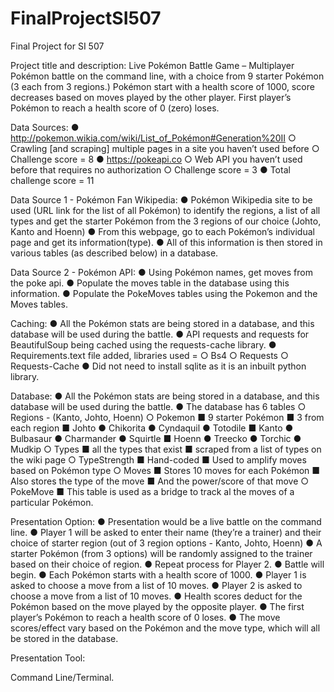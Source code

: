 # FinalProjectSI507
Final Project for SI 507

Project title and description:
Live Pokémon Battle Game – Multiplayer
Pokémon battle on the command line, with a choice from 9 starter Pokémon (3 each from 3 regions.) Pokémon start with a health score of 1000, score decreases based on moves played by the other player. First player’s Pokémon to reach a health score of 0 (zero) loses.

Data Sources:
●	http://pokemon.wikia.com/wiki/List_of_Pokémon#Generation%20II
○	Crawling [and scraping] multiple pages in a site you haven’t used before
○	Challenge score = 8
●	https://pokeapi.co
○	Web API you haven’t used before that requires no authorization
○	Challenge score = 3
●	Total challenge score = 11

Data Source 1 - Pokémon Fan Wikipedia:
●	Pokémon Wikipedia site to be used (URL link for the list of all Pokémon) to identify the regions, a list of all types and get the starter Pokémon from the 3 regions of our choice (Johto, Kanto and Hoenn)
●	From this webpage, go to each Pokémon’s individual page and get its information(type).
●	All of this information is then stored in various tables (as described below) in a database.

Data Source 2 - Pokémon API:
●	Using Pokémon names, get moves from the poke api.
●	Populate the moves table in the database using this information.
●	Populate the PokeMoves tables using the Pokemon and the Moves tables. 

Caching:
●	All the Pokémon stats are being stored in a database, and this database will be used during the battle.
●	API requests and requests for BeautifulSoup being cached using the requests-cache library.
●	Requirements.text file added, libraries used =
○	Bs4
○	Requests
○	Requests-Cache
●	Did not need to install sqlite as it is an inbuilt python library.

Database:
●	All the Pokémon stats are being stored in a database, and this database will be used during the battle.
●	The database has 6 tables
○	Regions - (Kanto, Johto, Hoenn)
○	Pokemon
■	9 starter Pokémon
■	3 from each region
■	Johto
●	Chikorita
●	Cyndaquil
●	Totodile
■	Kanto
●	Bulbasaur
●	Charmander
●	Squirtle
■	Hoenn
●	Treecko
●	Torchic
●	Mudkip
○	Types
■	all the types that exist
■	scraped from a list of types on the wiki page
○	TypeStrength
■	Hand-coded
■	Used to amplify moves based on Pokémon type
○	Moves
■	Stores 10 moves for each Pokémon
■	Also stores the type of the move
■	And the power/score of that move
○	PokeMove
■	This table is used as a bridge to track al the moves of a particular Pokémon.

Presentation Option:
●	Presentation would be a live battle on the command line.
●	Player 1 will be asked to enter their name (they’re a trainer) and their choice of starter region (out of 3 region options - Kanto, Johto, Hoenn)
●	A starter Pokémon (from 3 options) will be randomly assigned to the trainer based on their choice of region.
●	Repeat process for Player 2.
●	Battle will begin.
●	Each Pokémon starts with a health score of 1000.
●	Player 1 is asked to choose a move from a list of 10 moves.
●	Player 2 is asked to choose a move from a list of 10 moves.
●	Health scores deduct for the Pokémon based on the move played by the opposite player.
●	The first player’s Pokémon to reach a health score of 0 loses.
●	The move scores/effect vary based on the Pokémon and the move type, which will all be stored in the database.

Presentation Tool:

Command Line/Terminal.
